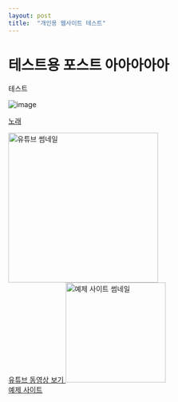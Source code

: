 ```yaml
---
layout: post
title:  "개인용 웹사이트 테스트"
---
```


# 테스트용 포스트 아아아아아

테스트

![image](https://i.namu.wiki/i/c4ydFYf2BImS4tC0LzQx1pshjXVEEW_J50m4i98yL1r-2twwNxchm_Sjnwzjwslysm10BG5YaZI1N6i77uBa9Q.webp) 

<a href="https://www.youtube.com/watch?v=CyOAmEihVHs" target="_blank">노래</a>

<a href="https://www.youtube.com/watch?v=CyOAmEihVHs" target="_blank">

  
  <img src="https://img.youtube.com/vi/CyOAmEihVHs/0.jpg" alt="유튜브 썸네일" style="width: 300px; height: auto;">
  <br>유튜브 동영상 보기
</a>


<a href="https://www.youtube.com/watch?v=CyOAmEihVHs" target="_blank">
  <img src="https://image.bugsm.co.kr/album/images/500/8783/878393.jpg" alt="예제 사이트 썸네일" style="width: 200px; height: 200px;">
  <br>예제 사이트
</a>

